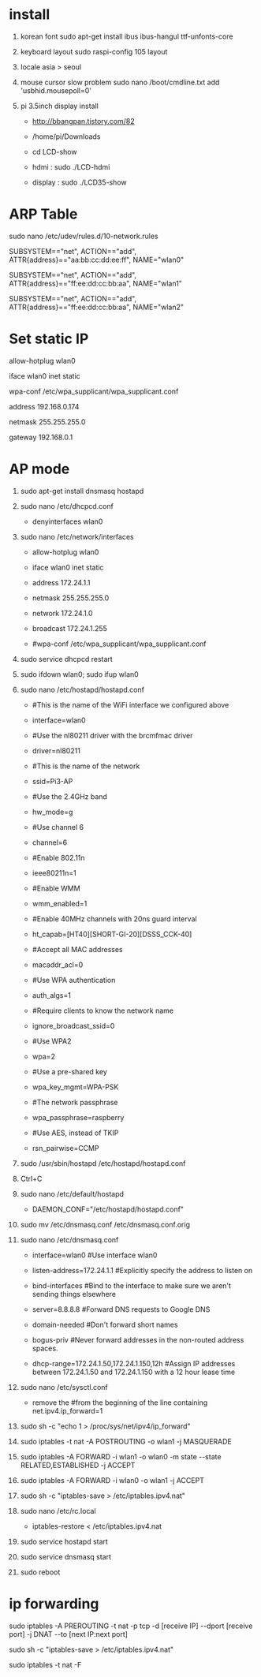 # install 
1. korean font
sudo apt-get install ibus ibus-hangul ttf-unfonts-core

2. keyboard layout 
sudo raspi-config 
105 layout

3. locale
asia > seoul

4. mouse cursor slow problem
sudo nano /boot/cmdline.txt
add 'usbhid.mousepoll=0'

5. pi 3.5inch display install 

    - http://bbangpan.tistory.com/82


    - /home/pi/Downloads 

    - cd LCD-show 

    - hdmi : sudo ./LCD-hdmi

    - display : sudo ./LCD35-show

# ARP Table

sudo nano /etc/udev/rules.d/10-network.rules

SUBSYSTEM=="net", ACTION=="add", ATTR{address}=="aa:bb:cc:dd:ee:ff", NAME="wlan0"

SUBSYSTEM=="net", ACTION=="add", ATTR{address}=="ff:ee:dd:cc:bb:aa", NAME="wlan1"

SUBSYSTEM=="net", ACTION=="add", ATTR{address}=="ff:ee:dd:cc:bb:aa", NAME="wlan2"

# Set static IP

allow-hotplug wlan0

iface wlan0 inet static

wpa-conf /etc/wpa_supplicant/wpa_supplicant.conf
    
address 192.168.0.174

netmask 255.255.255.0

gateway 192.168.0.1

# AP mode
1. sudo apt-get install dnsmasq hostapd

2. sudo nano /etc/dhcpcd.conf

   - denyinterfaces wlan0

3. sudo nano /etc/network/interfaces

   - allow-hotplug wlan0  
  
   - iface wlan0 inet static  

   - address 172.24.1.1
    
   - netmask 255.255.255.0
    
   - network 172.24.1.0
    
   - broadcast 172.24.1.255
    
   - #wpa-conf /etc/wpa_supplicant/wpa_supplicant.conf

4. sudo service dhcpcd restart

5. sudo ifdown wlan0; sudo ifup wlan0

6. sudo nano /etc/hostapd/hostapd.conf

   - #This is the name of the WiFi interface we configured above
   
   - interface=wlan0

   - #Use the nl80211 driver with the brcmfmac driver
   
   - driver=nl80211

   - #This is the name of the network
   
   - ssid=Pi3-AP

   - #Use the 2.4GHz band
   
   - hw_mode=g

   - #Use channel 6
   
   - channel=6

   - #Enable 802.11n
   
   - ieee80211n=1

   - #Enable WMM
   
   - wmm_enabled=1

   - #Enable 40MHz channels with 20ns guard interval
   
   - ht_capab=[HT40][SHORT-GI-20][DSSS_CCK-40]

   - #Accept all MAC addresses
   
   - macaddr_acl=0

   - #Use WPA authentication

   - auth_algs=1

   - #Require clients to know the network name

   - ignore_broadcast_ssid=0

   - #Use WPA2

   - wpa=2

   - #Use a pre-shared key

   - wpa_key_mgmt=WPA-PSK

   - #The network passphrase

   - wpa_passphrase=raspberry

   - #Use AES, instead of TKIP

   - rsn_pairwise=CCMP
   
7. sudo /usr/sbin/hostapd /etc/hostapd/hostapd.conf

8. Ctrl+C

9. sudo nano /etc/default/hostapd

   - DAEMON_CONF="/etc/hostapd/hostapd.conf"
   
10. sudo mv /etc/dnsmasq.conf /etc/dnsmasq.conf.orig  

11. sudo nano /etc/dnsmasq.conf    

    - interface=wlan0      #Use interface wlan0 
   
    - listen-address=172.24.1.1 #Explicitly specify the address to listen on  

    - bind-interfaces      #Bind to the interface to make sure we aren't sending things elsewhere 

    - server=8.8.8.8       #Forward DNS requests to Google DNS  

    - domain-needed        #Don't forward short names  

    - bogus-priv           #Never forward addresses in the non-routed address spaces.  

    - dhcp-range=172.24.1.50,172.24.1.150,12h #Assign IP addresses between 172.24.1.50 and 172.24.1.150 with a 12 hour lease time

12. sudo nano /etc/sysctl.conf

    - remove the #from the beginning of the line containing net.ipv4.ip_forward=1

13. sudo sh -c "echo 1 > /proc/sys/net/ipv4/ip_forward"

14. sudo iptables -t nat -A POSTROUTING -o wlan1 -j MASQUERADE  

15. sudo iptables -A FORWARD -i wlan1 -o wlan0 -m state --state RELATED,ESTABLISHED -j ACCEPT  

16. sudo iptables -A FORWARD -i wlan0 -o wlan1 -j ACCEPT

17. sudo sh -c "iptables-save > /etc/iptables.ipv4.nat"

18. sudo nano /etc/rc.local

     - iptables-restore < /etc/iptables.ipv4.nat  
     
19. sudo service hostapd start  

20. sudo service dnsmasq start 

21. sudo reboot

# ip forwarding

sudo iptables -A PREROUTING -t nat -p tcp -d [receive IP] --dport [receive port] -j DNAT --to [next IP:next port]

sudo sh -c "iptables-save > /etc/iptables.ipv4.nat"

sudo iptables -t nat -F 


